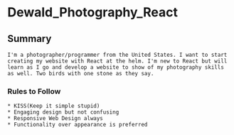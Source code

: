 # Dewald_Photography_React

## Summary
    I'm a photographer/programmer from the United States. I want to start creating my website with React at the helm. I'm new to React but will learn as I go and develop a website to show of my photography skills as well. Two birds with one stone as they say.

### Rules to Follow
    * KISS(Keep it simple stupid)
    * Engaging design but not confusing
    * Responsive Web Design always
    * Functionality over appearance is preferred